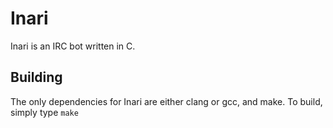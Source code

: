 # Inari
Inari is an IRC bot written in C.

## Building
The only dependencies for Inari are either clang or gcc, and make. 
To build, simply type `make`
